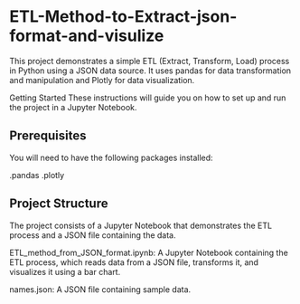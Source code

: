 # ETL-Method-to-Extract-json-format-and-visulize

This project demonstrates a simple ETL (Extract, Transform, Load) process in Python using a JSON data source. It uses pandas for data transformation and manipulation and Plotly for data visualization.

Getting Started
These instructions will guide you on how to set up and run the project in a Jupyter Notebook.

## Prerequisites
You will need to have the following packages installed:

.pandas 
.plotly

## Project Structure
The project consists of a Jupyter Notebook that demonstrates the ETL process and a JSON file containing the data.

ETL_method_from_JSON_format.ipynb: A Jupyter Notebook containing the ETL process, which reads data from a JSON file, transforms it, and visualizes it using a bar chart.

names.json: A JSON file containing sample data.
